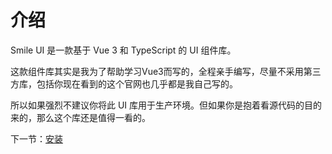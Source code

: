 # 介绍

Smile UI 是一款基于 Vue 3 和 TypeScript 的 UI 组件库。

这款组件库其实是我为了帮助学习Vue3而写的，全程亲手编写，尽量不采用第三方库，包括你现在看到的这个官网也几乎都是我自己写的。

所以如果强烈不建议你将此 UI 库用于生产环境。但如果你是抱着看源代码的目的来的，那么这个库还是值得一看的。

下一节：[安装](#/doc/install)